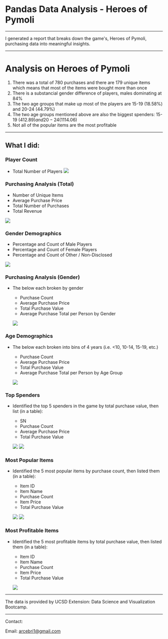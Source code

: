 # Pandas Data Analysis - Heroes of Pymoli

- - -

I generated a report that breaks down the game's, Heroes of Pymoli, purchasing data into meaningful insights.

- - -

# Analysis on Heroes of Pymoli

1. There was a total of 780 purchases and there are 179 unique items which means that most of the items were bought more than once
2. There is a substancial gender difference of players, males dominating at 84% 
3. The two age groups that make up most of the players are 15-19 (18.58%) and 20-24 (44.79%)
4. The two age groups mentioned above are also the biggest spenders: 15-19 ($412.89) and 20-24 ($1114.06)
5. Not all of the popular items are the most profitable

- - -

## What I did:

### Player Count

* Total Number of Players
![](Images/playercount.png)

### Purchasing Analysis (Total)

* Number of Unique Items
* Average Purchase Price
* Total Number of Purchases
* Total Revenue

![](Images/totalpurchaseanalysis2.png)

### Gender Demographics

* Percentage and Count of Male Players
* Percentage and Count of Female Players
* Percentage and Count of Other / Non-Disclosed

![](Images/genderdemographics.png)

### Purchasing Analysis (Gender)

* The below each broken by gender
  * Purchase Count
  * Average Purchase Price
  * Total Purchase Value
  * Average Purchase Total per Person by Gender

  ![](Images/genderpurchasinganalysis.png)

### Age Demographics

* The below each broken into bins of 4 years (i.e. &lt;10, 10-14, 15-19, etc.)
  * Purchase Count
  * Average Purchase Price
  * Total Purchase Value
  * Average Purchase Total per Person by Age Group

  ![](Images/agedemo2.png)

### Top Spenders

* Identified the top 5 spenders in the game by total purchase value, then list (in a table):
  * SN
  * Purchase Count
  * Average Purchase Price
  * Total Purchase Value

  ![](Images/topspenders.png)
   ![](Images/topspenders2.png)

### Most Popular Items

* Identified the 5 most popular items by purchase count, then listed them (in a table):
  * Item ID
  * Item Name
  * Purchase Count
  * Item Price
  * Total Purchase Value

  ![](Images/mostpopitems.png)
  ![](Images/mostpopitems2.png)

### Most Profitable Items

* Identified the 5 most profitable items by total purchase value, then listed them (in a table):
  * Item ID
  * Item Name
  * Purchase Count
  * Item Price
  * Total Purchase Value

  ![](Images/mostprofitableitems.png)

- - -
The data is provided by UCSD Extension: Data Science and Visualization Bootcamp.
- - -

Contact:

Email: arcebri1@gmail.com
